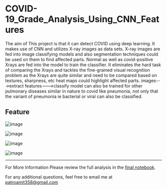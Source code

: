 # COVID-19_Grade_Analysis_Using_CNN_Features

The aim of This project is that it can detect COVID using deep learning. It makes use of CNN and utilizes X-ray images as data sets. X-ray images are fed into image classifying models and also segmentation techniques could be used on them to find affected parts. Normal as well as covid-positive Xrays are fed into the model to train the classifier. It eliminates the hard task of comparing the Xrays and tackles the fine-grained visual recognition problem as the Xrays are quite similar and need to be compared based on textures, sharpness, etc heat maps could highlight affected parts. images--->extract features--->classify model can also be trained for other pulmonary diseases similar in nature to covid like pneumonia, not only that the variant of pneumonia ie bacterial or viral can also be classified.

## Feature 
![image](https://github.com/Bamit-2021/COVID-19_Grade_Analysis_Using_CNN_Features/assets/77608956/c2125e77-2ec3-43c6-a89b-82db5835b8a6)

![image](https://github.com/Bamit-2021/COVID-19_Grade_Analysis_Using_CNN_Features/assets/77608956/3ff1de64-2b0b-4cc4-958d-56ca9c5c26af)

![image](https://github.com/Bamit-2021/COVID-19_Grade_Analysis_Using_CNN_Features/assets/77608956/6e6c84d8-f40e-4bae-8bff-98b7dc19305b)

![image](https://github.com/Bamit-2021/COVID-19_Grade_Analysis_Using_CNN_Features/assets/77608956/50dddea2-faec-4cba-b9c4-639451ea86de)


----

For More Information Please review the full analysis in the [final notebook](url).

For any additional questions, feel free to email me at patroamit358@gmail.com
